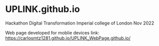 # UPLINK.github.io
Hackathon Digital Transformation Imperial college of London Nov 2022

Web page developed for moblie devices link:
https://carlosmtz1281.github.io/UPLINK_WebPage.github.io/ 
